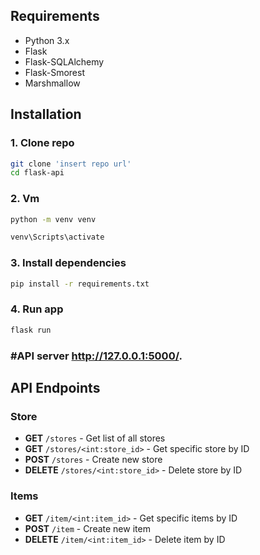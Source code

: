 ## Requirements
- Python 3.x
- Flask
- Flask-SQLAlchemy
- Flask-Smorest
- Marshmallow

## Installation
### 1. Clone repo
```bash
git clone 'insert repo url'
cd flask-api
```
### 2. Vm
```bash
python -m venv venv
```
```bash
venv\Scripts\activate
```

### 3. Install dependencies
```bash
pip install -r requirements.txt
```
### 4. Run app
```bash
flask run
```

### **#API server http://127.0.0.1:5000/.**

## API Endpoints
### Store
- **GET** `/stores` - Get list of all stores
- **GET** `/stores/<int:store_id>` - Get specific store by ID
- **POST** `/stores` - Create new store 
- **DELETE** `/stores/<int:store_id>` - Delete store by ID
### Items
- **GET** `/item/<int:item_id>` - Get specific items by ID
- **POST** `/item` - Create new item
- **DELETE** `/item/<int:item_id>` - Delete item by ID


